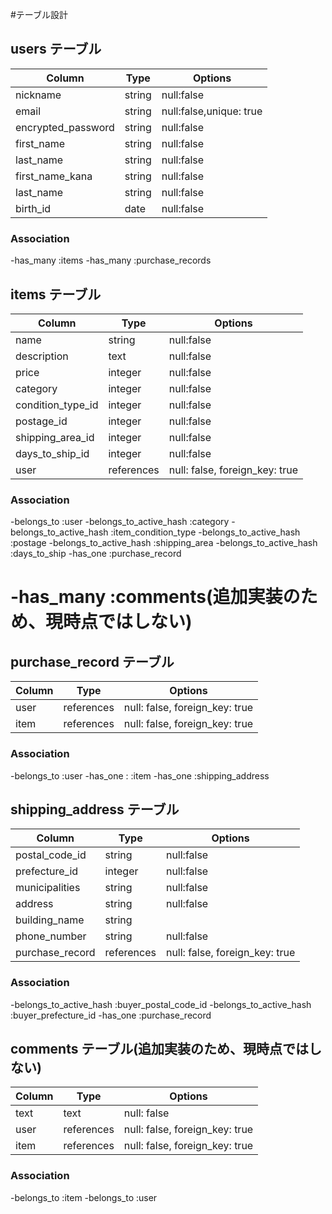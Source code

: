 #テーブル設計

## users テーブル

|Column             |Type   |Options                 |
|------------------ |------ |------------------------|
|nickname           |string |null:false              |
|email              |string |null:false,unique: true |
|encrypted_password |string |null:false              |
|first_name         |string |null:false              |
|last_name          |string |null:false              |
|first_name_kana    |string |null:false              |
|last_name          |string |null:false              |
|birth_id           |date   |null:false              |

### Association

-has_many :items
-has_many :purchase_records

## items テーブル

|Column                 |Type       |Options                       |
|-----------------------|-----------|------------------------------|
|name                   |string     |null:false                    |
|description            |text       |null:false                    |
|price                  |integer    |null:false                    |
|category               |integer    |null:false                    |
|condition_type_id      |integer    |null:false                    |
|postage_id             |integer    |null:false                    |
|shipping_area_id       |integer    |null:false                    |
|days_to_ship_id        |integer    |null:false                    |
|user                   |references |null: false, foreign_key: true|

### Association

-belongs_to :user
-belongs_to_active_hash :category
-belongs_to_active_hash :item_condition_type
-belongs_to_active_hash :postage
-belongs_to_active_hash :shipping_area
-belongs_to_active_hash :days_to_ship
-has_one :purchase_record
# -has_many :comments(追加実装のため、現時点ではしない)

## purchase_record テーブル

|Column|Type       |Options                        |
|------|-----------|-------------------------------|
|user  |references |null: false, foreign_key: true |
|item  |references |null: false, foreign_key: true |

### Association

-belongs_to :user
-has_one : :item
-has_one :shipping_address

## shipping_address テーブル

|Column          |Type       |Options                       |
|--------------- |-----------|------------------------------|
|postal_code_id  |string     |null:false                    |
|prefecture_id   |integer    |null:false                    |
|municipalities  |string     |null:false                    |
|address         |string     |null:false                    |
|building_name   |string     |                              |
|phone_number    |string     |null:false                    |
|purchase_record |references |null: false, foreign_key: true|

### Association

-belongs_to_active_hash :buyer_postal_code_id
-belongs_to_active_hash :buyer_prefecture_id
-has_one :purchase_record

## comments テーブル(追加実装のため、現時点ではしない)

|Column |Type       |Options                        |
|-------|-----------|-------------------------------|
|text   |text       |null: false                    |
|user   |references |null: false, foreign_key: true |
|item   |references |null: false, foreign_key: true |


### Association

-belongs_to :item
-belongs_to :user
